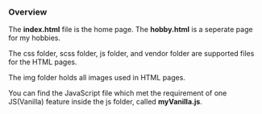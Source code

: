 ### Overview


The **index.html** file is the home page. The **hobby.html** is a seperate page for my hobbies. 


The css folder, scss folder, js folder, and vendor folder are supported files for the HTML pages.


The img folder holds all images used in HTML pages.


You can find the JavaScript file which met the requirement of one JS(Vanilla) feature inside the js folder, called **myVanilla.js**.
